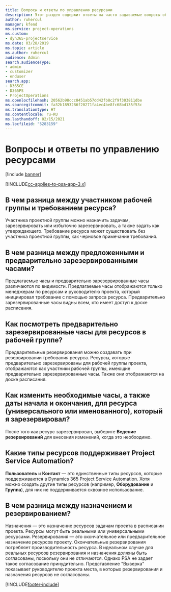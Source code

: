```yaml
---
title: Вопросы и ответы по управлению ресурсами
description: Этот раздел содержит ответы на часто задаваемые вопросы об управлении ресурсами.
author: ruhercul
manager: kfend
ms.service: project-operations
ms.custom:
- dyn365-projectservice
ms.date: 03/28/2019
ms.topic: article
ms.author: ruhercul
audience: Admin
search.audienceType:
- admin
- customizer
- enduser
search.app:
- D365CE
- D365PS
- ProjectOperations
ms.openlocfilehash: 20562b98ccc8451ab57dd42fb8c2f9f303811dbe
ms.sourcegitcommit: fa32b1893286f20271fa4ec4be8fc68bd135f53c
ms.translationtype: HT
ms.contentlocale: ru-RU
ms.lasthandoff: 02/15/2021
ms.locfileid: "5283159"
---
```

# <a name="resource-management-faq"></a>Вопросы и ответы по управлению ресурсами

[!include [banner](../includes/psa-now-project-operations.md)]

[!INCLUDE[cc-applies-to-psa-app-3.x](../includes/cc-applies-to-psa-app-3x.md)]

## <a name="what-is-the-difference-between-a-team-member-and-a-resource-requirement"></a>В чем разница между участником рабочей группы и требованием ресурса?

Участника проектной группы можно назначить задачам, зарезервировать или избыточно зарезервировать, а также задать как утверждающего. Требование ресурса может существовать без участника проектной группы, как черновое примечание требования. 

## <a name="what-is-the-difference-between-proposed-and-soft-booked-hours"></a>В чем разница между предложенными и предварительно зарезервированными часами?

Предлагаемые часы и предварительно зарезервированные часы различаются по видимости. Предлагаемые часы отображаются только менеджерам по ресурсам и руководителю проекта, который инициировал требование с помощью запроса ресурса. Предварительно зарезервированные часы видны всем, кто имеет доступ к доске расписания.

## <a name="how-can-i-see-the-soft-booked-hours-for-resources-on-a-team"></a>Как посмотреть предварительно зарезервированные часы для ресурсов в рабочей группе?

Предварительные резервирования можно создавать при резервировании требования ресурса. Ресурсы, которые предварительно зарезервированы для рабочей группы проекта, отображаются как участники рабочей группы, имеющие предварительно зарезервированные часы. Также они отображаются на доске расписания.

## <a name="how-do-i-change-the-required-hours-and-the-start-and-end-dates-for-a-resource-generic-or-named-that-i-booked"></a>Как изменить необходимые часы, а также даты начала и окончания, для ресурса (универсального или именованного), который я зарезервировал?

После того как ресурс зарезервирован, выберите **Ведение резервирований** для внесения изменений, когда это необходимо.

## <a name="what-resources-types-does-project-service-automation-support"></a>Какие типы ресурсов поддерживает Project Service Automation?

**Пользователь** и **Контакт** — это единственные типы ресурсов, которые поддерживаются в Dynamics 365 Project Service Automation. Хотя можно создать другие типы ресурсов (например, **Оборудование** и **Группа**), для них не поддерживается сквозное использование.

## <a name="what-is-the-difference-between-an-assignment-and-a-booking"></a>В чем разница между назначением и резервированием?

Назначения — это назначение ресурсов задачам проекта в расписании проекта. Ресурсы могут быть реальными или универсальными ресурсами. Резервирования — это окончательное или предварительное назначение ресурсов проекту. Окончательные резервирования потребляет производительность ресурса. В идеальном случае для реальных ресурсов резервирования и назначения должны быть согласованы, поскольку они не отличаются. Однако PSA не задает такое согласование принудительно. Представление "Выверка" показывает руководителю проекта места, в которых резервирования и назначения ресурсов не согласованы.


[!INCLUDE[footer-include](../includes/footer-banner.md)]